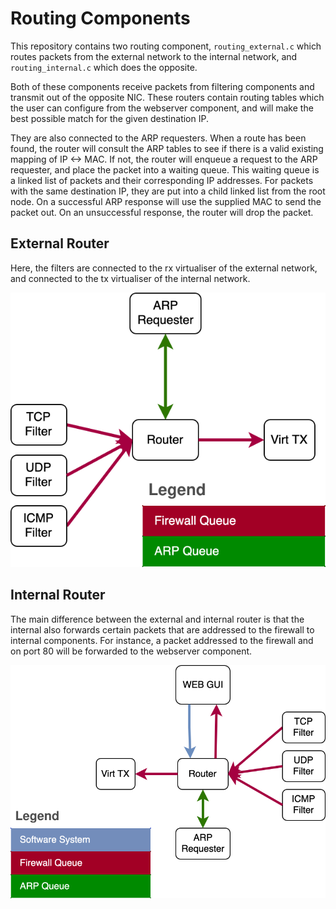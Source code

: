# Routing Components

This repository contains two routing component, `routing_external.c` which routes packets from the
external network to the internal network, and `routing_internal.c` which does the opposite.

Both of these components receive packets from filtering components and transmit out of the opposite NIC.
These routers contain routing tables which the user can configure from the webserver component, and will
make the best possible match for the given destination IP.

They are also connected to the ARP requesters. When a route has been found, the router will consult
the ARP tables to see if there is a valid existing mapping of IP <-> MAC. If not, the router
will enqueue a request to the ARP requester, and place the packet into a waiting queue. This waiting queue
is a linked list of packets and their corresponding IP addresses. For packets with the same destination IP,
they are put into a child linked list from the root node. On a successful ARP response will use the supplied MAC
to send the packet out. On an unsuccessful response, the router will drop the packet.

## External Router
Here, the filters are connected to the rx virtualiser of the external network, and connected to the tx virtualiser
of the internal network.

![](../images/external_router.svg)

## Internal Router

The main difference between the external and internal router is that the internal also forwards certain packets
that are addressed to the firewall to internal components. For instance, a packet addressed to the firewall
and on port 80 will be forwarded to the webserver component.

![](../images/internal_router.svg)
